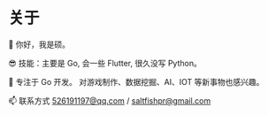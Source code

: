 # 关于


👋 你好，我是硕。

😎 技能：主要是 Go, 会一些 Flutter, 很久没写 Python。

🌱 专注于 Go 开发。 对游戏制作、数据挖掘、AI、IOT 等新事物也感兴趣。

📫 联系方式 526191197@qq.com / saltfishpr@gmail.com

